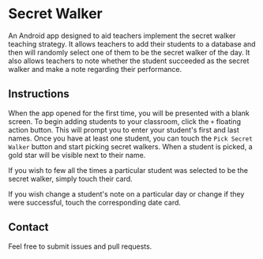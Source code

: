 # Secret Walker
An Android app designed to aid teachers implement the secret walker teaching strategy. It allows
teachers to add their students to a database and then will randomly select one of them to be the
secret walker of the day. It also allows teachers to note whether the student succeeded as the
secret walker and make a note regarding their performance.

## Instructions
When the app opened for the first time, you will be presented with a blank screen. To begin adding
students to your classroom, click the `+` floating action button. This will prompt you to enter
your student's first and last names. Once you have at least one student, you can touch the
`Pick Secret Walker` button and start picking secret walkers. When a student is picked,
a gold star will be visible next to their name.<br>

If you wish to few all the times a particular student was selected to be the secret walker, simply
touch their card.<br>

If you wish change a student's note on a particular day or change if they were successful,
touch the corresponding date card.

## Contact
Feel free to submit issues and pull requests.

